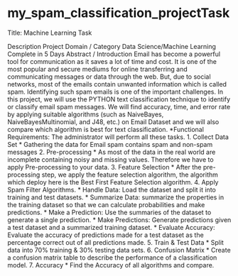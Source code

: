 # my_spam_classification_projectTask 
Title: Machine Learning Task

Description
Project Domain / Category Data Science/Machine Learning Complete in 5 Days Abstract / Introduction Email has become a powerful tool for communication as it saves a lot of time and cost. It is one of the most popular and secure mediums for online transferring and communicating messages or data through the web. But, due to social networks, most of the emails contain unwanted information which is called spam. Identifying such spam emails is one of the important challenges. In this project, we will use the PYTHON text classification technique to identify or classify email spam messages. We will find accuracy, time, and error rate by applying suitable algorithms (such as NaiveBayes, NaiveBayesMultinomial, and J48, etc.) on Email Dataset and we will also compare which algorithm is best for text classification. *Functional Requirements: The administrator will perform all these tasks. 1. Collect Data Set * Gathering the data for Email spam contains spam and non-spam messages 2. Pre-processing * As most of the data in the real world are incomplete containing noisy and missing values. Therefore we have to apply Pre-processing to your data. 3. Feature Selection * After the pre-processing step, we apply the feature selection algorithm, the algorithm which deploy here is the Best First Feature Selection algorithm. 4. Apply Spam Filter Algorithms. * Handle Data: Load the dataset and split it into training and test datasets. * Summarize Data: summarize the properties in the training dataset so that we can calculate probabilities and make predictions. * Make a Prediction: Use the summaries of the dataset to generate a single prediction. * Make Predictions: Generate predictions given a test dataset and a summarized training dataset. * Evaluate Accuracy: Evaluate the accuracy of predictions made for a test dataset as the percentage correct out of all predictions made. 5. Train & Test Data * Split data into 70% training & 30% testing data sets. 6. Confusion Matrix * Create a confusion matrix table to describe the performance of a classification model. 7. Accuracy * Find the Accuracy of all algorithms and compare.
